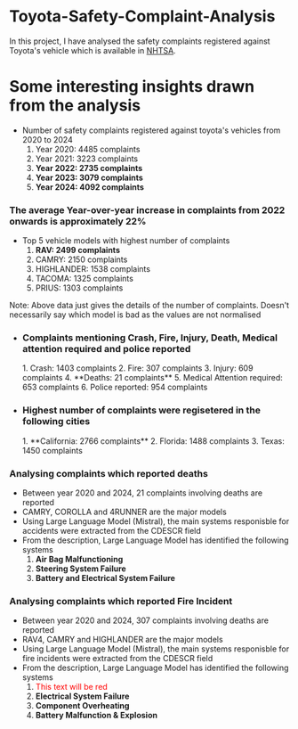 # Toyota-Safety-Complaint-Analysis

In this project, I have analysed the safety complaints registered against Toyota's vehicle which is available in [NHTSA](https://www.nhtsa.gov/).

<h1>Some interesting insights drawn from the analysis</h1>

 - Number of safety complaints registered against toyota's vehicles from 2020 to 2024
   1. Year 2020: 4485 complaints
   2. Year 2021: 3223 complaints
   3. **Year 2022: 2735 complaints**
   4. **Year 2023: 3079 complaints**
   5. **Year 2024: 4092 complaints**
      
<h3>The average Year-over-year increase in complaints from 2022 onwards is approximately 22%</h3>

 - Top 5 vehicle models with highest number of complaints
   1. **RAV: 2499 complaints**
   2. CAMRY: 2150 complaints
   3. HIGHLANDER: 1538 complaints
   4. TACOMA: 1325 complaints
   5. PRIUS: 1303 complaints

Note: Above data just gives the details of the number of complaints. Doesn't necessarily say which model is bad as the values are not normalised

 - <h3>Complaints mentioning Crash, Fire, Injury, Death, Medical attention required and police reported</h3>
   1. Crash: 1403 complaints
   2. Fire: 307 complaints
   3. Injury: 609 complaints
   4. **Deaths: 21 complaints**
   5. Medical Attention required: 653 complaints
   6. Police reported: 954 complaints

 - <h3>Highest number of complaints were regisetered in the following cities</h3>
   1. **California: 2766 complaints**
   2. Florida: 1488 complaints
   3. Texas: 1450 complaints


<h3>Analysing complaints which reported deaths</h3>

 - Between year 2020 and 2024, 21 complaints involving deaths are reported
 - CAMRY, COROLLA and 4RUNNER are the major models
 - Using Large Language Model (Mistral), the main systems responisble for accidents were extracted from the CDESCR field
 - From the description, Large Language Model has identified the following systems
     1. **Air Bag Malfunctioning**
     2. **Steering System Failure**
     3. **Battery and Electrical System Failure**

<h3>Analysing complaints which reported Fire Incident</h3>

 - Between year 2020 and 2024, 307 complaints involving deaths are reported
 - RAV4, CAMRY and HIGHLANDER are the major models
 - Using Large Language Model (Mistral), the main systems responisble for fire incidents were extracted from the CDESCR field
 - From the description, Large Language Model has identified the following systems
     1. <span style="color:red">This text will be red</span>
     1. **Electrical System Failure**
     2. **Component Overheating**
     3. **Battery Malfunction & Explosion**
 

   
